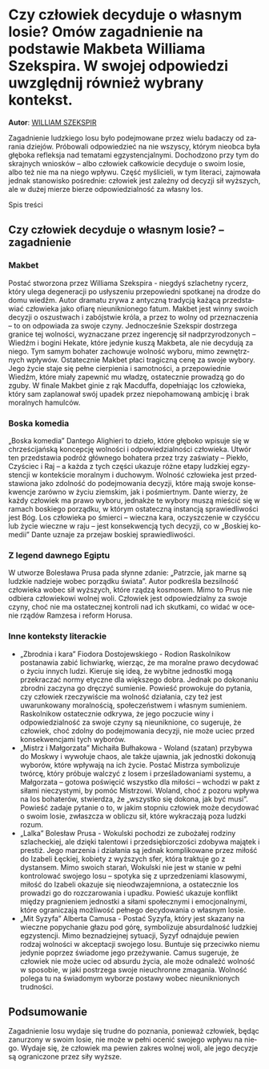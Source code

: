 # Czy człowiek decyduje o własnym losie? Omów zagadnienie na podstawie Makbeta Williama Szekspira. W swojej odpowiedzi uwzględnij również wybrany kontekst.

**Autor**: [WILLIAM SZEKSPIR](https://poezja.org/wz/William_Szekspir/)

Zagadnienie ludzkiego losu było po­dej­mo­wa­ne przez wie­lu ba­da­czy od za­ra­nia dzie­jów. Pró­bo­wa­li od­po­wie­dzieć na nie wszy­scy, któ­rym nie­ob­ca była głęboka refleksja nad te­ma­ta­mi eg­zy­sten­cjal­ny­mi. Do­cho­dzo­no przy tym do skrajnych wniosków – albo czło­wiek cał­ko­wi­cie de­cy­du­je o swo­im lo­sie, albo też nie ma na nie­go wpły­wu. Część my­śli­cie­li, w tym li­te­ra­ci, zaj­mo­wa­ła jed­nak sta­no­wi­sko pośrednie: czło­wiek jest za­leż­ny od de­cy­zji sił wyż­szych, ale w du­żej mie­rze bie­rze odpowiedzialność za własny los.

Spis treści



## Czy człowiek decyduje o własnym losie? – zagadnienie

### Makbet

Po­stać stwo­rzo­na przez Wil­lia­ma Szek­spi­ra - nie­gdyś szlachetny rycerz, któ­ry ule­ga de­ge­ne­ra­cji po usły­sze­niu prze­po­wied­ni spo­tka­nej na dro­dze do domu wiedźm. Au­tor dra­ma­tu zry­wa z an­tycz­ną tra­dy­cją ka­żą­cą przed­sta­wiać czło­wie­ka jako ofia­rę nieuniknionego fatum. Makbet jest winny swoich decyzji o oszustwach i zabójstwie króla, a przez to wol­ny od prze­zna­cze­nia – to on odpowiada za swoje czyny. Jed­no­cze­śnie Szek­spir do­strze­ga granice tej wolności, wy­zna­cza­ne przez in­ge­ren­cję sił nadprzyrodzonych – Wiedźm i bo­gi­ni He­ka­te, któ­re je­dy­nie ku­szą Mak­be­ta, ale nie de­cy­du­ją za nie­go. Tym sa­mym bo­ha­ter zachowuje wolność wyboru, mimo ze­wnętrz­nych wpły­wów. Osta­tecz­nie Mak­bet pła­ci tragiczną cenę za swo­je wy­bo­ry. Jego ży­cie sta­je się peł­ne cier­pie­nia i sa­mot­no­ści, a prze­po­wied­nie Wiedźm, któ­re mia­ły za­pew­nić mu wła­dzę, osta­tecz­nie pro­wa­dzą go do zguby. W fi­na­le Mak­bet gi­nie z rąk Mac­duf­fa, do­peł­nia­jąc los czło­wie­ka, któ­ry sam za­pla­no­wał swój upa­dek przez niepohamowaną ambicję i brak mo­ral­nych ha­mul­ców.

### Boska komedia

„Bo­ska ko­me­dia” Dan­te­go Ali­ghie­ri to dzie­ło, któ­re głę­bo­ko wpi­su­je się w chrze­ści­jań­ską kon­cep­cję wol­no­ści i od­po­wie­dzial­no­ści czło­wie­ka. Utwór ten przed­sta­wia po­dróż głów­ne­go bo­ha­te­ra przez trzy za­świa­ty – Pie­kło, Czy­ściec i Raj – a każ­da z tych czę­ści uka­zu­je róż­ne eta­py ludz­kiej eg­zy­sten­cji w kon­tek­ście mo­ral­nym i du­cho­wym. Wol­ność czło­wie­ka jest przed­sta­wio­na jako zdol­ność do po­dej­mo­wa­nia de­cy­zji, któ­re mają swo­je kon­se­kwen­cje za­rów­no w ży­ciu ziem­skim, jak i po­śmiert­nym. Dan­te wie­rzy, że każdy człowiek ma prawo wyboru, jednakże te wybory muszą mieścić się w ramach boskiego porządku, w którym ostateczną instancją sprawiedliwości jest Bóg. Los czło­wie­ka po śmier­ci – wiecz­na kara, oczysz­cze­nie w czyść­cu lub ży­cie wiecz­ne w raju – jest kon­se­kwen­cją tych de­cy­zji, co w „Bo­skiej ko­me­dii” Dan­te uzna­je za przejaw boskiej sprawiedliwości.



### Z legend dawnego Egiptu

W utwo­rze Bo­le­sła­wa Pru­sa pada słyn­ne zda­nie: „Pa­trz­cie, jak mar­ne są ludz­kie na­dzie­je wo­bec po­rząd­ku świa­ta”. Au­tor pod­kre­śla bezsilność człowieka wo­bec sił wyż­szych, któ­re rzą­dzą ko­smo­sem. Mimo to Prus nie od­bie­ra czło­wie­ko­wi wolnej woli. Czło­wiek jest od­po­wie­dzial­ny za swo­je czy­ny, choć nie ma ostatecznej kontroli nad ich skut­ka­mi, co wi­dać w oce­nie rzą­dów Ram­ze­sa i re­form Horusa.

### Inne konteksty literackie

- „Zbrodnia i kara” Fiodora Dostojewskiego - Rodion Raskolnikow postanawia zabić lichwiarkę, wierząc, że ma moralne prawo decydować o życiu innych ludzi. Kieruje się ideą, że wybitne jednostki mogą przekraczać normy etyczne dla większego dobra. Jednak po dokonaniu zbrodni zaczyna go dręczyć sumienie. Powieść prowokuje do pytania, czy człowiek rzeczywiście ma wolność działania, czy też jest uwarunkowany moralnością, społeczeństwem i własnym sumieniem. Raskolnikow ostatecznie odkrywa, że jego poczucie winy i odpowiedzialność za swoje czyny są nieuniknione, co sugeruje, że człowiek, choć zdolny do podejmowania decyzji, nie może uciec przed konsekwencjami tych wyborów.
- „Mistrz i Małgorzata” Michaiła Bułhakowa - Woland (szatan) przybywa do Moskwy i wywołuje chaos, ale także ujawnia, jak jednostki dokonują wyborów, które wpływają na ich życie. Postać Mistrza symbolizuje twórcę, który próbuje walczyć z losem i prześladowaniami systemu, a Małgorzata – gotowa poświęcić wszystko dla miłości – wchodzi w pakt z siłami nieczystymi, by pomóc Mistrzowi. Woland, choć z pozoru wpływa na los bohaterów, stwierdza, że „wszystko się dokona, jak być musi”. Powieść zadaje pytanie o to, w jakim stopniu człowiek może decydować o swoim losie, zwłaszcza w obliczu sił, które wykraczają poza ludzki rozum.
- „Lalka” Bolesław Prusa - Wokulski pochodzi ze zubożałej rodziny szlacheckiej, ale dzięki talentowi i przedsiębiorczości zdobywa majątek i prestiż. Jego marzenia i działania są jednak komplikowane przez miłość do Izabeli Łęckiej, kobiety z wyższych sfer, która traktuje go z dystansem. Mimo swoich starań, Wokulski nie jest w stanie w pełni kontrolować swojego losu – spotyka się z uprzedzeniami klasowymi, miłość do Izabeli okazuje się nieodwzajemniona, a ostatecznie los prowadzi go do rozczarowania i upadku. Powieść ukazuje konflikt między pragnieniem jednostki a siłami społecznymi i emocjonalnymi, które ograniczają możliwość pełnego decydowania o własnym losie.
- „Mit Syzyfa” Alberta Camusa - Postać Syzyfa, który jest skazany na wieczne popychanie głazu pod górę, symbolizuje absurdalność ludzkiej egzystencji. Mimo beznadziejnej sytuacji, Syzyf odnajduje pewien rodzaj wolności w akceptacji swojego losu. Buntuje się przeciwko niemu jedynie poprzez świadome jego przeżywanie. Camus sugeruje, że człowiek nie może uciec od absurdu życia, ale może odnaleźć wolność w sposobie, w jaki postrzega swoje nieuchronne zmagania. Wolność polega tu na świadomym wyborze postawy wobec nieuniknionych trudności.

## Podsumowanie

Za­gad­nie­nie losu wy­da­je się trud­ne do po­zna­nia, po­nie­waż czło­wiek, bę­dąc za­nu­rzo­ny w swo­im lo­sie, nie może w peł­ni oce­nić swo­je­go wpły­wu na nie­go. Wy­da­je się, że czło­wiek ma pe­wien za­kres wolnej woli, ale jego de­cy­zje są ogra­ni­czo­ne przez siły wyższe.

